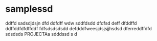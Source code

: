 # samplessd
ddffd
sadsdjdsjn
dfd
ddfdff
wdw
sddfdsdd
dfdfsd
deff
dfddffd
ddffddfdfdffddf
fdfsdsdsdsdd
defdddfweesjdsjsjjhsdsd
dferreddffdfd
sdsdsds
PROJECTAa
sdddssd
s
d
